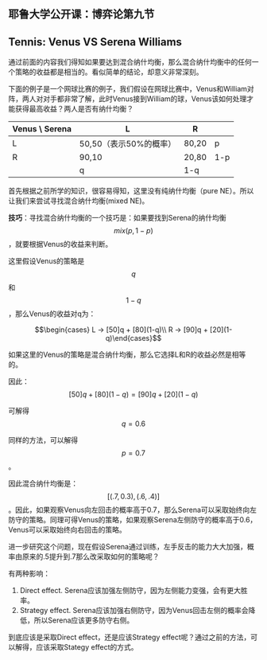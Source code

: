 ## 耶鲁大学公开课：博弈论第九节

## Tennis: Venus VS Serena Williams

通过前面的内容我们得知如果要达到混合纳什均衡，那么混合纳什均衡中的任何一个策略的收益都是相当的。看似简单的结论，却意义非常深刻。

下面的例子是一个网球比赛的例子，我们假设在网球比赛中，Venus和William对阵，两人对对手都非常了解，此时Venus接到William的球，Venus该如何处理才能获得最高收益？两人是否有纳什均衡？

| Venus \ Serena | L               | R     |      |
| -------------- | --------------- | ----- | ---- |
| L              | 50,50（表示50%的概率） | 80,20 | p    |
| R              | 90,10           | 20,80 | 1-p  |
|                | q               | 1-q   |      |

首先根据之前所学的知识，很容易得知，这里没有纯纳什均衡（pure NE）。所以让我们来尝试寻找混合纳什均衡(mixed NE)。

**技巧**：寻找混合纳什均衡的一个技巧是：如果要找到Serena的纳什均衡$$mix(p, 1-p)$$，就要根据Venus的收益来判断。

这里假设Venus的策略是$$q$$和$$1-q$$，那么Venus的收益对q为：

$$\begin{cases} L -> [50]q + [80](1-q)\\ R -> [90]q + [20](1-q)\end{cases}$$

如果这里的Venus的策略是混合纳什均衡，那么它选择L和R的收益必然是相等的。

因此：$$[50]q + [80](1-q) =  [90]q + [20](1-q)$$

可解得$$q=0.6$$

同样的方法，可以解得$$p=0.7$$。

因此混合纳什均衡是：$$[(.7,0.3),(.6,.4)]$$。因此，如果观察Venus向左回击的概率高于0.7，那么Serena可以采取始终向左防守的策略。同理可得Venus的策略，如果观察Serena左侧防守的概率高于0.6，Venus可以采取始终向右回击的策略。

进一步研究这个问题，现在假设Serena通过训练，左手反击的能力大大加强，概率由原来的.5提升到.7那么改采取如何的策略呢？

有两种影响：

1. Direct effect. Serena应该加强左侧防守，因为左侧能力变强，会有更大胜率。
2. Strategy effect. Serena应该加强右侧防守，因为Venus回击左侧的概率会降低，所以Serena应该更多防守右侧。

到底应该是采取Direct effect，还是应该Strategy effect呢？通过之前的方法，可以解得，应该采取Stategy effect的方式。
